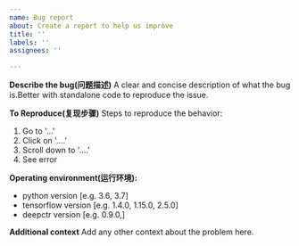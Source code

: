 ```yaml
---
name: Bug report
about: Create a report to help us improve
title: ''
labels: ''
assignees: ''

---
```


**Describe the bug(问题描述)**
A clear and concise description of what the bug is.Better with standalone code to reproduce the issue.

**To Reproduce(复现步骤)**
Steps to reproduce the behavior:
1. Go to '...'
2. Click on '....'
3. Scroll down to '....'
4. See error

**Operating environment(运行环境):**
 - python version [e.g. 3.6, 3.7]
 - tensorflow version [e.g. 1.4.0, 1.15.0, 2.5.0]
 - deepctr version [e.g. 0.9.0,]

**Additional context**
Add any other context about the problem here.
